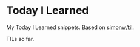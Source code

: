 # Today I Learned

My Today I Learned snippets. Based on [simonw/til](https://github.com/simonw/til).

<!-- count starts --><!-- count ends --> TILs so far.

<!-- index starts -->
<!-- index ends -->
